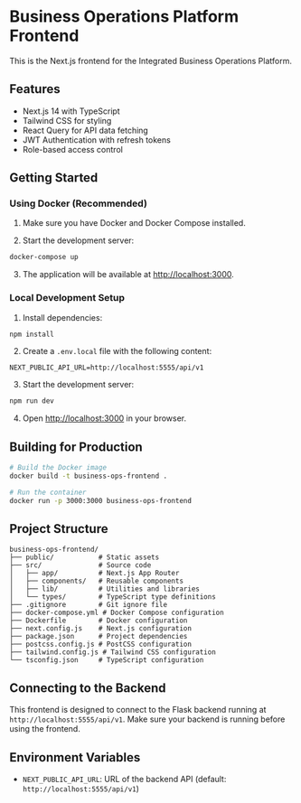 # Business Operations Platform Frontend

This is the Next.js frontend for the Integrated Business Operations Platform.

## Features

- Next.js 14 with TypeScript
- Tailwind CSS for styling
- React Query for API data fetching
- JWT Authentication with refresh tokens
- Role-based access control

## Getting Started

### Using Docker (Recommended)

1. Make sure you have Docker and Docker Compose installed.

2. Start the development server:

```bash
docker-compose up
```

3. The application will be available at [http://localhost:3000](http://localhost:3000).

### Local Development Setup

1. Install dependencies:

```bash
npm install
```

2. Create a `.env.local` file with the following content:

```
NEXT_PUBLIC_API_URL=http://localhost:5555/api/v1
```

3. Start the development server:

```bash
npm run dev
```

4. Open [http://localhost:3000](http://localhost:3000) in your browser.

## Building for Production

```bash
# Build the Docker image
docker build -t business-ops-frontend .

# Run the container
docker run -p 3000:3000 business-ops-frontend
```

## Project Structure

```
business-ops-frontend/
├── public/           # Static assets
├── src/              # Source code
│   ├── app/          # Next.js App Router
│   ├── components/   # Reusable components
│   ├── lib/          # Utilities and libraries
│   └── types/        # TypeScript type definitions
├── .gitignore        # Git ignore file
├── docker-compose.yml # Docker Compose configuration
├── Dockerfile        # Docker configuration
├── next.config.js    # Next.js configuration
├── package.json      # Project dependencies
├── postcss.config.js # PostCSS configuration
├── tailwind.config.js # Tailwind CSS configuration
└── tsconfig.json     # TypeScript configuration
```

## Connecting to the Backend

This frontend is designed to connect to the Flask backend running at `http://localhost:5555/api/v1`. Make sure your backend is running before using the frontend.

## Environment Variables

- `NEXT_PUBLIC_API_URL`: URL of the backend API (default: `http://localhost:5555/api/v1`)